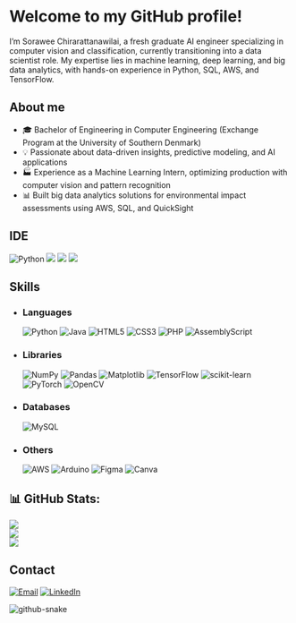 # Welcome to my GitHub profile!
I’m Sorawee Chirarattanawilai, a fresh graduate AI engineer specializing in computer vision and classification, currently transitioning into a data scientist role. My expertise lies in machine learning, deep learning, and big data analytics, with hands-on experience in Python, SQL, AWS, and TensorFlow.

## About me
- 🎓 Bachelor of Engineering in Computer Engineering (Exchange Program at the University of Southern Denmark)
- 💡 Passionate about data-driven insights, predictive modeling, and AI applications
- 🏭 Experience as a Machine Learning Intern, optimizing production with computer vision and pattern recognition
- 📊 Built big data analytics solutions for environmental impact assessments using AWS, SQL, and QuickSight

## IDE
![Python](https://img.shields.io/badge/python-3670A0?style=for-the-badge&logo=python&logoColor=ffdd54) ![](https://img.shields.io/badge/Arduino_IDE-00979D?style=for-the-badge&logo=arduino&logoColor=white) ![](	https://img.shields.io/badge/Colab-F9AB00?style=for-the-badge&logo=googlecolab&color=525252) ![](https://img.shields.io/badge/VSCode-0078D4?style=for-the-badge&logo=visual%20studio%20code&logoColor=white)

## Skills
- ### Languages
  ![Python](https://img.shields.io/badge/python-3670A0?style=for-the-badge&logo=python&logoColor=ffdd54) ![Java](https://img.shields.io/badge/java-%23ED8B00.svg?style=for-the-badge&logo=openjdk&logoColor=white) ![HTML5](https://img.shields.io/badge/html5-%23E34F26.svg?style=for-the-badge&logo=html5&logoColor=white) ![CSS3](https://img.shields.io/badge/css3-%231572B6.svg?style=for-the-badge&logo=css3&logoColor=white) ![PHP](https://img.shields.io/badge/php-%23777BB4.svg?style=for-the-badge&logo=php&logoColor=white) ![AssemblyScript](https://img.shields.io/badge/assembly%20script-%23000000.svg?style=for-the-badge&logo=assemblyscript&logoColor=white)
- ### Libraries
  ![NumPy](https://img.shields.io/badge/numpy-%23013243.svg?style=for-the-badge&logo=numpy&logoColor=white) ![Pandas](https://img.shields.io/badge/pandas-%23150458.svg?style=for-the-badge&logo=pandas&logoColor=white) ![Matplotlib](https://img.shields.io/badge/Matplotlib-%23ffffff.svg?style=for-the-badge&logo=Matplotlib&logoColor=black) ![TensorFlow](https://img.shields.io/badge/TensorFlow-%23FF6F00.svg?style=for-the-badge&logo=TensorFlow&logoColor=white) ![scikit-learn](https://img.shields.io/badge/scikit--learn-%23F7931E.svg?style=for-the-badge&logo=scikit-learn&logoColor=white) ![PyTorch](https://img.shields.io/badge/PyTorch-%23EE4C2C.svg?style=for-the-badge&logo=PyTorch&logoColor=white) ![OpenCV](https://img.shields.io/badge/opencv-%23white.svg?style=for-the-badge&logo=opencv&logoColor=white)
- ### Databases
  ![MySQL](https://img.shields.io/badge/mysql-4479A1.svg?style=for-the-badge&logo=mysql&logoColor=white) 
- ### Others
  ![AWS](https://img.shields.io/badge/AWS-%23FF9900.svg?style=for-the-badge&logo=amazon-aws&logoColor=white) ![Arduino](https://img.shields.io/badge/-Arduino-00979D?style=for-the-badge&logo=Arduino&logoColor=white) ![Figma](https://img.shields.io/badge/figma-%23F24E1E.svg?style=for-the-badge&logo=figma&logoColor=white) ![Canva](https://img.shields.io/badge/Canva-%2300C4CC.svg?style=for-the-badge&logo=Canva&logoColor=white)

## 📊 GitHub Stats:
![](https://github-readme-stats.vercel.app/api?username=MaySorawee&theme=dark&hide_border=true&include_all_commits=false&count_private=false)<br/>
![](https://nirzak-streak-stats.vercel.app/?user=MaySorawee&theme=dark&hide_border=true)<br/>
![](https://github-readme-stats.vercel.app/api/top-langs/?username=MaySorawee&theme=dark&hide_border=true&include_all_commits=false&count_private=false&layout=compact)


## Contact
[![Email](https://img.shields.io/badge/Gmail-D14836?style=for-the-badge&logo=gmail&logoColor=white)](mailto:maysorawee@gmail.com) [![LinkedIn](https://img.shields.io/badge/LinkedIn-0077B5?style=for-the-badge&logo=linkedin&logoColor=white)](www.linkedin.com/in/sorawee-chirarattanawilai)

<picture>
  <source media="(prefers-color-scheme: dark)" srcset="https://raw.githubusercontent.com/MaySorawee/MaySorawee/output/github-snake-dark.svg" />
  <source media="(prefers-color-scheme: light)" srcset="https://raw.githubusercontent.com/MaySorawee/MaySorawee/output/github-snake.svg" />
  <img alt="github-snake" src="https://raw.githubusercontent.com/tobiasmeyhoefer/tobiasmeyhoefer/output/github-snake.svg" />
</picture>

